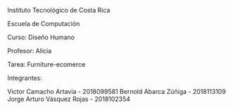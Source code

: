 
Instituto Tecnológico de Costa Rica

Escuela de Computación

Curso: Diseño Humano

Profesor: Alicia

Tarea: Furniture-ecomerce

Integrantes:

Victor Camacho Artavia - 2018099581
Bernold Abarca Zúñiga - 2018113109
Jorge Arturo Vásquez Rojas - 2018102354
